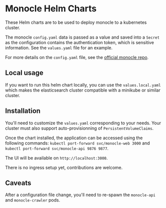 Monocle Helm Charts
===================

These Helm charts are to be used to deploy monocle to a kubernetes cluster.

The monocle `config.yaml` data is passed as a value and saved into a `Secret`
as the configuration contains the authentication token, which is sensitive
information. See the `values.yaml` file for an example.

For more details on the `config.yaml` file, see the [official monocle repo](https://github.com/change-metrics/monocle/).

## Local usage
If you want to run this helm chart locally, you can use
the `values.local.yaml` which makes the elasticsearch cluster
compatible with a minikube or similar cluster.

## Installation
You'll need to customize the `values.yaml` corresponding to your needs.
Your cluster must also support auto-provisionning of `PersistentVolumeClaims`.

Once the chart installed, the application can be accessed using the following commands:
`kubectl port-forward svc/monocle-web 3000` and `kubectl port-forward svc/monocle-api 9876 9877`.

The UI will be available on `http://localhost:3000`.

There is no ingress setup yet, contributions are welcome.

## Caveats
After a configuration file change, you'll need to re-spawn the `monocle-api`
and `monocle-crawler` pods.
